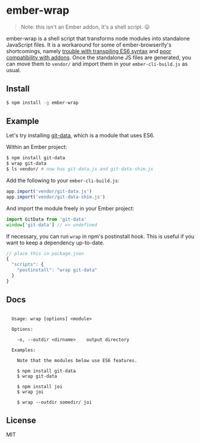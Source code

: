 
# ember-wrap

> Note: this isn't an Ember addon, it's a shell script. :stuck_out_tongue:

ember-wrap is a shell script that transforms node modules into standalone
JavaScript files. It is a workaround for some of ember-browserify's
shortcomings, namely [trouble with transpiling ES6 syntax][1] and [poor
compatibility with addons][2]. Once the standalone JS files are generated, you
can move them to `vendor/` and import them in your `ember-cli-build.js` as
usual.

## Install

```bash
$ npm install -g ember-wrap
```

## Example

Let's try installing [git-data][3], which is a module that uses ES6.

Within an Ember project:

```bash
$ npm install git-data
$ wrap git-data
$ ls vendor/ # now has git-data.js and git-data-shim.js
```

Add the following to your `ember-cli-build.js`:

```js
app.import('vendor/git-data.js')
app.import('vendor/git-data-shim.js')
```

And import the module freely in your Ember project:

```js
import GitData from 'git-data'
window['git-data'] // => undefined
```

If necessary, you can run `wrap` in npm's postinstall hook. This is useful if
you want to keep a dependency up-to-date.

```js
// place this in package.json
{
  "scripts": {
    "postinstall": "wrap git-data"
  }
}
```

## Docs

```

  Usage: wrap [options] <module>

  Options:

    -o, --outdir <dirname>    output directory

  Examples:

    Note that the modules below use ES6 features.

    $ npm install git-data
    $ wrap git-data

    $ npm install joi
    $ wrap joi

    $ wrap --outdir somedir/ joi

```

## License

MIT

[1]: https://github.com/ef4/ember-browserify/issues/97
[2]: https://github.com/ef4/ember-browserify#using-ember-browserify-in-addons
[3]: https://github.com/nucleartide/git-data.js

